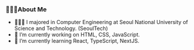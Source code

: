 ### 🙋🏻‍♂️About Me

- 🧑🏻‍💻 I majored in Computer Engineering at Seoul National University of Science and Technology. (SeoulTech)
- 🔭 I’m currently working on HTML, CSS, JavaScript.
- 🌱 I’m currently learning React, TypeScript, NextJS.


<!--
**lsm-algorithmic-enjoy/lsm-algorithmic-enjoy** is a ✨ _special_ ✨ repository because its `README.md` (this file) appears on your GitHub profile.

Here are some ideas to get you started:

- 🔭 I’m currently working on HTML, CSS, Javascript
- 🌱 I’m currently learning ReactJS, Typescript, NextJS.
- 🧑🏻‍💻 I majored in Computer Engineering at Seoul National University of Science and Technology.
- 🤔 I’m looking for help with ...
- 💬 Ask me about ...
- 📫 How to reach me: ...
- 😄 Pronouns: ...
- ⚡ Fun fact: ...
-->
